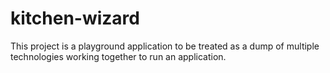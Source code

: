 # kitchen-wizard

This project is a playground application to be treated as a dump of multiple technologies working together to run an application.
